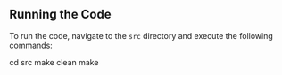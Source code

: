 ## Running the Code

To run the code, navigate to the `src` directory and execute the following commands:

cd src
make clean
make
